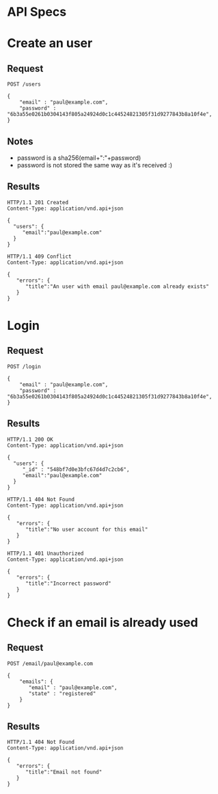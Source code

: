 API Specs
=========

# Create an user
## Request
```
POST /users

{
    "email" : "paul@example.com",
    "password" : "6b3a55e0261b0304143f805a24924d0c1c44524821305f31d9277843b8a10f4e",
}
```
## Notes
- password is a sha256(email+":"+password)
- password is not stored the same way as it's received :)
## Results
```
HTTP/1.1 201 Created
Content-Type: application/vnd.api+json

{
  "users": {
     "email":"paul@example.com"
  }
}
```
```
HTTP/1.1 409 Conflict
Content-Type: application/vnd.api+json

{
   "errors": {
      "title":"An user with email paul@example.com already exists"
   }
}
```
# Login
## Request
```
POST /login

{
    "email" : "paul@example.com",
    "password" : "6b3a55e0261b0304143f805a24924d0c1c44524821305f31d9277843b8a10f4e",
}
```
## Results
```
HTTP/1.1 200 OK
Content-Type: application/vnd.api+json

{
  "users": {
     "_id" : "548bf7d0e3bfc67d4d7c2cb6",
     "email":"paul@example.com"
  }
}
```
```
HTTP/1.1 404 Not Found
Content-Type: application/vnd.api+json

{
   "errors": {
      "title":"No user account for this email"
   }
}
```
```
HTTP/1.1 401 Unauthorized
Content-Type: application/vnd.api+json

{
   "errors": {
      "title":"Incorrect password"
   }
}
```
# Check if an email is already used
## Request
```
POST /email/paul@example.com

{
    "emails": {
       "email" : "paul@example.com",
       "state" : "registered"
    }
}
```
## Results
```
HTTP/1.1 404 Not Found
Content-Type: application/vnd.api+json

{
   "errors": {
      "title":"Email not found"
   }
}
```